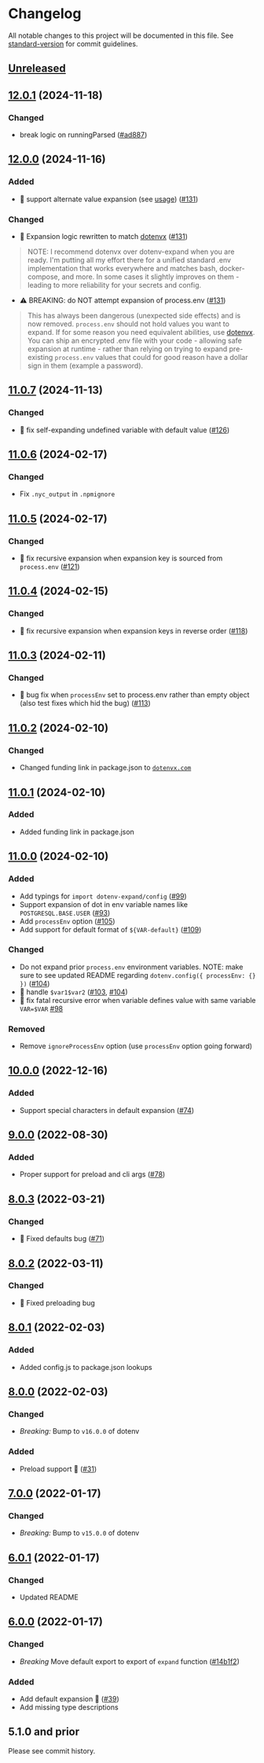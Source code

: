 # Changelog

All notable changes to this project will be documented in this file. See [standard-version](https://github.com/conventional-changelog/standard-version) for commit guidelines.

## [Unreleased](https://github.com/motdotla/dotenv-expand/compare/v12.0.1...master)

## [12.0.1](https://github.com/motdotla/dotenv-expand/compare/v12.0.0...v12.0.1) (2024-11-18)

### Changed

* break logic on runningParsed ([#ad887](https://github.com/motdotla/dotenv-expand/commit/ad88703c77f554c342c6dc7b6a26c958fde621a8))

## [12.0.0](https://github.com/motdotla/dotenv-expand/compare/v11.0.7...v12.0.0) (2024-11-16)

### Added

* 🎉 support alternate value expansion (see [usage](https://dotenvx.com/docs/env-file#interpolation)) ([#131](https://github.com/motdotla/dotenv-expand/pull/131))

### Changed

* 🎉 Expansion logic rewritten to match [dotenvx](https://github.com/dotenvx/dotenvx) ([#131](https://github.com/motdotla/dotenv-expand/pull/131))

> NOTE: I recommend dotenvx over dotenv-expand when you are ready. I'm putting all my effort there for a unified standard .env implementation that works everywhere and matches bash, docker-compose, and more. In some cases it slightly improves on them - leading to more reliability for your secrets and config.

* ⚠️ BREAKING: do NOT attempt expansion of process.env ([#131](https://github.com/motdotla/dotenv-expand/pull/131))

> This has always been dangerous (unexpected side effects) and is now removed. `process.env` should not hold values you want to expand. If for some reason you need equivalent abilities, use [dotenvx](https://github.com/dotenvx/dotenvx). You can ship an encrypted .env file with your code - allowing safe expansion at runtime - rather than relying on trying to expand pre-existing `process.env` values that could for good reason have a dollar sign in them (example a password). 

## [11.0.7](https://github.com/motdotla/dotenv-expand/compare/v11.0.6...v11.0.7) (2024-11-13)

### Changed

- 🐞 fix self-expanding undefined variable with default value ([#126](https://github.com/motdotla/dotenv-expand/pull/126))

## [11.0.6](https://github.com/motdotla/dotenv-expand/compare/v11.0.5...v11.0.6) (2024-02-17)

### Changed

- Fix `.nyc_output` in `.npmignore`

## [11.0.5](https://github.com/motdotla/dotenv-expand/compare/v11.0.4...v11.0.5) (2024-02-17)

### Changed

- 🐞 fix recursive expansion when expansion key is sourced from `process.env` ([#121](https://github.com/motdotla/dotenv-expand/pull/121))

## [11.0.4](https://github.com/motdotla/dotenv-expand/compare/v11.0.3...v11.0.4) (2024-02-15)

### Changed

- 🐞 fix recursive expansion when expansion keys in reverse order ([#118](https://github.com/motdotla/dotenv-expand/pull/118))

## [11.0.3](https://github.com/motdotla/dotenv-expand/compare/v11.0.2...v11.0.3) (2024-02-11)

### Changed

- 🐞 bug fix when `processEnv` set to process.env rather than empty object (also test fixes which hid the bug) ([#113](https://github.com/motdotla/dotenv-expand/pull/113))

## [11.0.2](https://github.com/motdotla/dotenv-expand/compare/v11.0.1...v11.0.2) (2024-02-10)

### Changed

- Changed funding link in package.json to [`dotenvx.com`](https://dotenvx.com)

## [11.0.1](https://github.com/motdotla/dotenv-expand/compare/v11.0.0...v11.0.1) (2024-02-10)

### Added

- Added funding link in package.json

## [11.0.0](https://github.com/motdotla/dotenv-expand/compare/v10.0.0...v11.0.0) (2024-02-10)

### Added

- Add typings for `import dotenv-expand/config` ([#99](https://github.com/motdotla/dotenv-expand/pull/99))
- Support expansion of dot in env variable names like `POSTGRESQL.BASE.USER` ([#93](https://github.com/motdotla/dotenv-expand/pull/93))
- Add `processEnv` option ([#105](https://github.com/motdotla/dotenv-expand/pull/105))
- Add support for default format of `${VAR-default}` ([#109](https://github.com/motdotla/dotenv-expand/pull/109))

### Changed

- Do not expand prior `process.env` environment variables. NOTE: make sure to see updated README regarding `dotenv.config({ processEnv: {} })` ([#104](https://github.com/motdotla/dotenv-expand/pull/104))
- 🐞 handle `$var1$var2` ([#103](https://github.com/motdotla/dotenv-expand/issues/103), [#104](https://github.com/motdotla/dotenv-expand/pull/104))
- 🐞 fix fatal recursive error when variable defines value with same variable `VAR=$VAR` [#98](https://github.com/motdotla/dotenv-expand/issues/98)

### Removed

- Remove `ignoreProcessEnv` option (use `processEnv` option going forward)

## [10.0.0](https://github.com/motdotla/dotenv-expand/compare/v9.0.0...v10.0.0) (2022-12-16)

### Added

- Support special characters in default expansion ([#74](https://github.com/motdotla/dotenv-expand/pull/74))

## [9.0.0](https://github.com/motdotla/dotenv-expand/compare/v8.0.3...v9.0.0) (2022-08-30)

### Added

- Proper support for preload and cli args ([#78](https://github.com/motdotla/dotenv-expand/pull/78))

## [8.0.3](https://github.com/motdotla/dotenv-expand/compare/v8.0.2...v8.0.3) (2022-03-21)

### Changed

- 🐞 Fixed defaults bug ([#71](https://github.com/motdotla/dotenv-expand/pull/71))

## [8.0.2](https://github.com/motdotla/dotenv-expand/compare/v8.0.1...v8.0.2) (2022-03-11)

### Changed

- 🐞 Fixed preloading bug

## [8.0.1](https://github.com/motdotla/dotenv-expand/compare/v8.0.0...v8.0.1) (2022-02-03)

### Added

- Added config.js to package.json lookups

## [8.0.0](https://github.com/motdotla/dotenv-expand/compare/v7.0.0...v8.0.0) (2022-02-03)

### Changed

- _Breaking:_ Bump to `v16.0.0` of dotenv

### Added

- Preload support 🎉 ([#31](https://github.com/motdotla/dotenv-expand/pull/31))

## [7.0.0](https://github.com/motdotla/dotenv-expand/compare/v6.0.1...v7.0.0) (2022-01-17)

### Changed

- _Breaking:_ Bump to `v15.0.0` of dotenv

## [6.0.1](https://github.com/motdotla/dotenv-expand/compare/v6.0.0...v6.0.1) (2022-01-17)

### Changed

- Updated README

## [6.0.0](https://github.com/motdotla/dotenv-expand/compare/v5.1.0...v6.0.0) (2022-01-17)

### Changed

- _Breaking_ Move default export to export of `expand` function ([#14b1f2](https://github.com/motdotla/dotenv-expand/commit/14b1f28f608bc73450dca8c5aaf3a1e4f65e09ca))

### Added

- Add default expansion 🎉 ([#39](https://github.com/motdotla/dotenv-expand/pull/39))
- Add missing type descriptions

## 5.1.0 and prior

Please see commit history.




